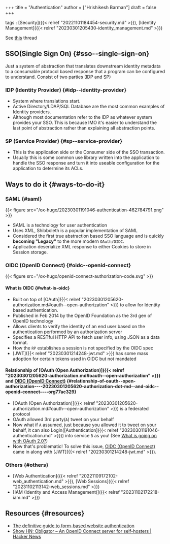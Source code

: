 +++
title = "Authentication"
author = ["Hrishikesh Barman"]
draft = false
+++

tags
: [Security]({{< relref "20221101184454-security.md" >}}), [Identity Management]({{< relref "20230301205430-identity_management.md" >}})

See [this](https://www.reddit.com/r/selfhosted/comments/w6y5v0/understanding_authentication/) thread


## SSO(Single Sign On) {#sso--single-sign-on}

Just a system of abstraction that translates downstream identity metadata to a consumable protocol based response that a program can be configured to understand. Consist of two parties (IDP and SP)


### IDP (Identity Provider) {#idp--identity-provider}

-   System where translations start.
-   Active Directory/LDAP/SQL Database are the most common examples of Identity providers.
-   Although most documentation refer to the IDP as whatever system provides your SSO. This is because IMO it's easier to understand the last point of abstraction rather than explaining all abstraction points.


### SP (Service Provider) {#sp--service-provider}

-   This is the application side or the Consumer side of the SSO transaction.
-   Usually this is some common use library written into the application to handle the SSO response and turn it into useable configuration for the application to determine its ACLs.


## Ways to do it {#ways-to-do-it}


### SAML {#saml}

{{< figure src="/ox-hugo/20230301191046-authentication-462784791.png" >}}

-   SAML is a technology for user authentication
-   Uses XML, Shibboleth is a popular implementation of SAML
-   Considered the first true abstraction based SSO language and is quickly **becoming "Legacy"** to the more modern `OAuth/OIDC`.
-   Application deserialize XML response to either Cookies to store in Session storage.


### OIDC (OpenID Connect) {#oidc--openid-connect}

{{< figure src="/ox-hugo/openid-connect-authorization-code.svg" >}}


#### What is OIDC {#what-is-oidc}

-   Built on top of [OAuth]({{< relref "20230301205620-authorization.md#oauth--open-authorization" >}}) to allow for Identity based authentication.
-   Published in Feb 2014 by the OpenID Foundation as the 3rd gen of OpenID technology
-   Allows clients to verify the identity of an end user based on the authentication performed by an authorization server
-   Specifies a RESTful HTTP API to fetch user info, using JSON as a data format.
-   How the `RP` establishes a session is not specified by the OIDC spec
-   [JWT]({{< relref "20230301214248-jwt.md" >}}) has some mass adoption for certain tokens used in OIDC but not mandated


#### Relationship of [OAuth (Open Authorization)]({{< relref "20230301205620-authorization.md#oauth--open-authorization" >}}) and [OIDC (OpenID Connect)](#oidc--openid-connect) {#relationship-of-oauth--open-authorization----20230301205620-authorization-dot-md--and-oidc--openid-connect----org77ac329}

-   [OAuth (Open Authorization)]({{< relref "20230301205620-authorization.md#oauth--open-authorization" >}}) is a federated protocol
-   OAuth allowed 3rd party(`A`) tweet on your behalf
-   Now what if `A` assumed, just because you allowed it to tweet on your behalf, it can also Login([Authentication]({{< relref "20230301191046-authentication.md" >}})) into service `B` as you! (See [What is going on with OAuth 2.0?](https://medium.com/securing/what-is-going-on-with-oauth-2-0-and-why-you-should-not-use-it-for-authentication-5f47597b2611))
-   Now that's problematic! To solve this issue, [OIDC (OpenID Connect)](#oidc--openid-connect) came in along with [JWT]({{< relref "20230301214248-jwt.md" >}}).


### Others {#others}

-   [Web Authentication]({{< relref "20221109172102-web_authentication.md" >}}), [Web Sessions]({{< relref "20231102113142-web_sessions.md" >}})
-   [IAM (Identity and Access Management)]({{< relref "20231102172218-iam.md" >}})


## Resources {#resources}

-   [The definitive guide to form-based website authentication](https://stackoverflow.com/questions/549/the-definitive-guide-to-form-based-website-authentication)
-   [Show HN: Obligator – An OpenID Connect server for self-hosters | Hacker News](https://news.ycombinator.com/item?id=37848793)
